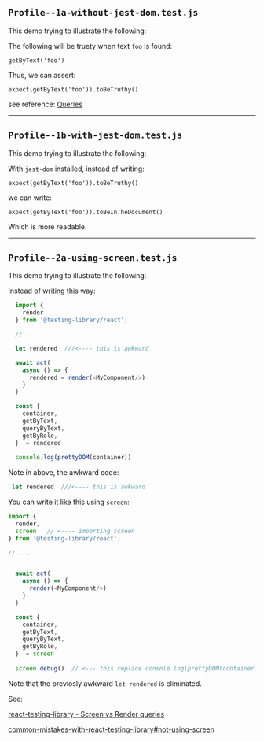##  `Profile--1a-without-jest-dom.test.js` 

This demo trying to illustrate the following: 

The following will be truety when text `foo` is found:

```
getByText('foo')
```

Thus, we can assert: 

```
expect(getByText('foo')).toBeTruthy()
```

see reference: [Queries](https://testing-library.com/docs/react-testing-library/cheatsheet/#queries)

---

##  `Profile--1b-with-jest-dom.test.js`

This demo trying to illustrate the following: 

With `jest-dom` installed, instead of writing: 

```
expect(getByText('foo')).toBeTruthy()
```

we can write:

```
expect(getByText('foo')).toBeInTheDocument()
```

Which is more readable.



---

## `Profile--2a-using-screen.test.js`

This demo trying to illustrate the following: 

Instead of writing this way:

```js
  import {
    render
  } from '@testing-library/react';

  // ... 

  let rendered  ///<---- this is awkward

  await act(
    async () => {
      rendered = render(<MyComponent/>)
    }
  )

  const {
    container,
    getByText,
    queryByText,
    getByRole,
  }  = rendered
  
  console.log(prettyDOM(container))
```

Note in above, the awkward code:

```js
 let rendered  ///<---- this is awkward
```



You can write it like this using `screen`:

```js
import {
  render,
  screen   // <---- importing screen
} from '@testing-library/react';

// ... 


  await act(
    async () => {
      render(<MyComponent/>)
    }
  )

  const {
    container,
    getByText,
    queryByText,
    getByRole,
  }  = screen
  
  screen.debug()  // <--- this replace console.log(prettyDOM(container))
```

Note that the previosly awkward `let rendered` is eliminated.

See:

[react-testing-library - Screen vs Render queries](https://stackoverflow.com/questions/61482418/react-testing-library-screen-vs-render-queries)

[common-mistakes-with-react-testing-library#not-using-screen](https://kentcdodds.com/blog/common-mistakes-with-react-testing-library#not-using-screen)





